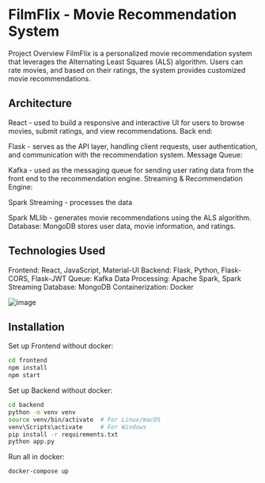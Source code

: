 # FilmFlix - Movie Recommendation System
Project Overview
FilmFlix is ​​a personalized movie recommendation system that leverages the Alternating Least Squares (ALS) algorithm. Users can rate movies, and based on their ratings, the system provides customized movie recommendations. 


## Architecture

React - used to build a responsive and interactive UI for users to browse movies, submit ratings, and view recommendations.
Back end:

Flask - serves as the API layer, handling client requests, user authentication, and communication with the recommendation system.
Message Queue:

Kafka - used as the messaging queue for sending user rating data from the front end to the recommendation engine.
Streaming & Recommendation Engine:

Spark Streaming - processes the data 

Spark MLlib - generates movie recommendations using the ALS algorithm.
Database:
MongoDB stores user data, movie information, and ratings.


## Technologies Used

Frontend: React, JavaScript, Material-UI
Backend: Flask, Python, Flask-CORS, Flask-JWT
Queue: Kafka
Data Processing: Apache Spark, Spark Streaming
Database: MongoDB
Containerization: Docker

![image](https://github.com/user-attachments/assets/c2db6ceb-377f-4bbf-8176-e5418da14fab)


## Installation
Set up Frontend without docker:
```bash
cd frontend
npm install
npm start
```
Set up Backend without docker:
```bash
cd backend
python -m venv venv
source venv/bin/activate  # For Linux/macOS
venv\Scripts\activate     # For Windows
pip install -r requirements.txt
python app.py
```
Run all in docker:
```bash
docker-compose up
```

